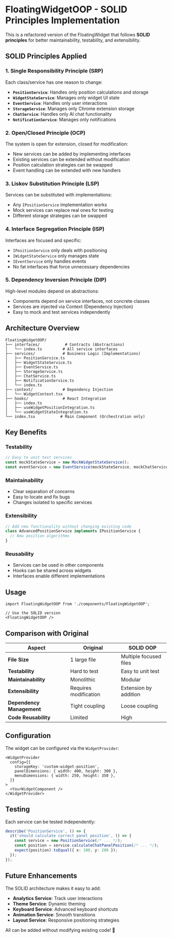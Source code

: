 # FloatingWidgetOOP - SOLID Principles Implementation

This is a refactored version of the FloatingWidget that follows **SOLID principles** for better maintainability, testability, and extensibility.

## SOLID Principles Applied

### 1. **Single Responsibility Principle (SRP)**
Each class/service has one reason to change:

- **`PositionService`**: Handles only position calculations and storage
- **`WidgetStateService`**: Manages only widget UI state
- **`EventService`**: Handles only user interactions
- **`StorageService`**: Manages only Chrome extension storage
- **`ChatService`**: Handles only AI chat functionality
- **`NotificationService`**: Manages only notifications

### 2. **Open/Closed Principle (OCP)**
The system is open for extension, closed for modification:

- New services can be added by implementing interfaces
- Existing services can be extended without modification
- Position calculation strategies can be swapped
- Event handling can be extended with new handlers

### 3. **Liskov Substitution Principle (LSP)**
Services can be substituted with implementations:

- Any `IPositionService` implementation works
- Mock services can replace real ones for testing
- Different storage strategies can be swapped

### 4. **Interface Segregation Principle (ISP)**
Interfaces are focused and specific:

- `IPositionService` only deals with positioning
- `IWidgetStateService` only manages state
- `IEventService` only handles events
- No fat interfaces that force unnecessary dependencies

### 5. **Dependency Inversion Principle (DIP)**
High-level modules depend on abstractions:

- Components depend on service interfaces, not concrete classes
- Services are injected via Context (Dependency Injection)
- Easy to mock and test services independently

## Architecture Overview

```
FloatingWidgetOOP/
├── interfaces/           # Contracts (Abstractions)
│   └── index.ts         # All service interfaces
├── services/            # Business Logic (Implementations)
│   ├── PositionService.ts
│   ├── WidgetStateService.ts
│   ├── EventService.ts
│   ├── StorageService.ts
│   ├── ChatService.ts
│   ├── NotificationService.ts
│   └── index.ts
├── context/             # Dependency Injection
│   └── WidgetContext.tsx
├── hooks/               # React Integration
│   ├── index.ts
│   ├── useWidgetPositionIntegration.ts
│   └── useWidgetStateIntegration.ts
└── index.tsx           # Main Component (Orchestration only)
```

## Key Benefits

### **Testability**
```typescript
// Easy to unit test services
const mockStateService = new MockWidgetStateService();
const eventService = new EventService(mockStateService, mockChatService);
```

### **Maintainability**
- Clear separation of concerns
- Easy to locate and fix bugs
- Changes isolated to specific services

### **Extensibility**
```typescript
// Add new functionality without changing existing code
class AdvancedPositionService implements IPositionService {
  // New position algorithms
}
```

### **Reusability**
- Services can be used in other components
- Hooks can be shared across widgets
- Interfaces enable different implementations

## Usage

```tsx
import FloatingWidgetOOP from './components/FloatingWidgetOOP';

// Use the SOLID version
<FloatingWidgetOOP />
```

## Comparison with Original

| Aspect | Original | SOLID OOP |
|--------|----------|-----------|
| **File Size** | 1 large file | Multiple focused files |
| **Testability** | Hard to test | Easy to unit test |
| **Maintainability** | Monolithic | Modular |
| **Extensibility** | Requires modification | Extension by addition |
| **Dependency Management** | Tight coupling | Loose coupling |
| **Code Reusability** | Limited | High |

## Configuration

The widget can be configured via the `WidgetProvider`:

```tsx
<WidgetProvider
  config={{
    storageKey: 'custom-widget-position',
    panelDimensions: { width: 400, height: 300 },
    menuDimensions: { width: 250, height: 350 },
  }}
>
  <YourWidgetComponent />
</WidgetProvider>
```

## Testing

Each service can be tested independently:

```typescript
describe('PositionService', () => {
  it('should calculate correct panel position', () => {
    const service = new PositionService(/* ... */);
    const position = service.calculateChatPanelPosition(/* ... */);
    expect(position).toEqual({ x: 100, y: 200 });
  });
});
```

## Future Enhancements

The SOLID architecture makes it easy to add:

- **Analytics Service**: Track user interactions
- **Theme Service**: Dynamic theming
- **Keyboard Service**: Advanced keyboard shortcuts
- **Animation Service**: Smooth transitions
- **Layout Service**: Responsive positioning strategies

All can be added without modifying existing code! 🎉
